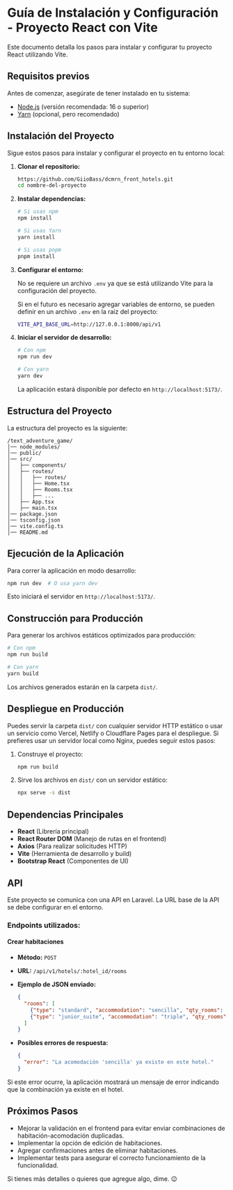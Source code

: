 # Guía de Instalación y Configuración - Proyecto React con Vite

Este documento detalla los pasos para instalar y configurar tu proyecto React utilizando Vite.

## Requisitos previos
Antes de comenzar, asegúrate de tener instalado en tu sistema:

- [Node.js](https://nodejs.org/) (versión recomendada: 16 o superior)
- [Yarn](https://yarnpkg.com/) (opcional, pero recomendado)

## Instalación del Proyecto

Sigue estos pasos para instalar y configurar el proyecto en tu entorno local:

1. **Clonar el repositorio:**
   ```sh
   https://github.com/GiioBass/dcmrn_front_hotels.git
   cd nombre-del-proyecto
   ```

2. **Instalar dependencias:**
   ```sh
   # Si usas npm
   npm install
   
   # Si usas Yarn
   yarn install
   
   # Si usas pnpm
   pnpm install
   ```

3. **Configurar el entorno:**
   
   No se requiere un archivo `.env` ya que se está utilizando Vite para la configuración del proyecto.
   
   Si en el futuro es necesario agregar variables de entorno, se pueden definir en un archivo `.env` en la raíz del proyecto:
   
   ```sh
   VITE_API_BASE_URL=http://127.0.0.1:8000/api/v1
   ```

4. **Iniciar el servidor de desarrollo:**
   
   ```sh
   # Con npm
   npm run dev

   # Con yarn
   yarn dev
   ```
   La aplicación estará disponible por defecto en `http://localhost:5173/`.

## Estructura del Proyecto

La estructura del proyecto es la siguiente:

```
/text_adventure_game/
│── node_modules/
│── public/
│── src/
│   ├── components/
│   ├── routes/
│   │   ├── routes/
│   │   ├── Home.tsx
│   │   ├── Rooms.tsx
│   │   ├── ...
│   ├── App.tsx
│   ├── main.tsx
│── package.json
│── tsconfig.json
│── vite.config.ts
│── README.md
```

## Ejecución de la Aplicación

Para correr la aplicación en modo desarrollo:
```sh
npm run dev  # O usa yarn dev
```
Esto iniciará el servidor en `http://localhost:5173/`.

## Construcción para Producción

Para generar los archivos estáticos optimizados para producción:
```sh
# Con npm
npm run build

# Con yarn
yarn build
```
Los archivos generados estarán en la carpeta `dist/`.

## Despliegue en Producción

Puedes servir la carpeta `dist/` con cualquier servidor HTTP estático o usar un servicio como Vercel, Netlify o Cloudflare Pages para el despliegue.
Si prefieres usar un servidor local como Nginx, puedes seguir estos pasos:

1. Construye el proyecto:
   ```sh
   npm run build
   ```

2. Sirve los archivos en `dist/` con un servidor estático:
   
   ```sh
   npx serve -s dist
   ```

## Dependencias Principales

- **React** (Librería principal)
- **React Router DOM** (Manejo de rutas en el frontend)
- **Axios** (Para realizar solicitudes HTTP)
- **Vite** (Herramienta de desarrollo y build)
- **Bootstrap React** (Componentes de UI)

## API

Este proyecto se comunica con una API en Laravel. La URL base de la API se debe configurar en el entorno.

### Endpoints utilizados:

#### **Crear habitaciones**

- **Método:** `POST`
- **URL:** `/api/v1/hotels/:hotel_id/rooms`
- **Ejemplo de JSON enviado:**
  
  ```json
  {
    "rooms": [
      {"type": "standard", "accommodation": "sencilla", "qty_rooms": 2},
      {"type": "junior_suite", "accommodation": "triple", "qty_rooms": 1}
    ]
  }
  ```
  
- **Posibles errores de respuesta:**
  
  ```json
  {
    "error": "La acomodación 'sencilla' ya existe en este hotel."
  }
  ```

Si este error ocurre, la aplicación mostrará un mensaje de error indicando que la combinación ya existe en el hotel.

## Próximos Pasos

- Mejorar la validación en el frontend para evitar enviar combinaciones de habitación-acomodación duplicadas.
- Implementar la opción de edición de habitaciones.
- Agregar confirmaciones antes de eliminar habitaciones.
- Implementar tests para asegurar el correcto funcionamiento de la funcionalidad.

Si tienes más detalles o quieres que agregue algo, dime. 😉

